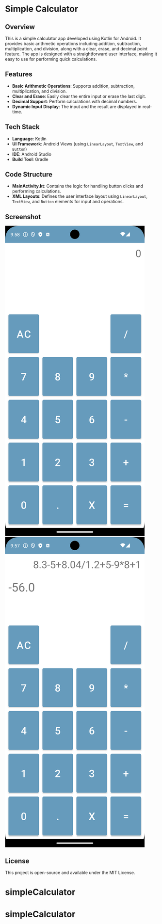 # Simple Calculator

## Overview
This is a simple calculator app developed using Kotlin for Android. It provides basic arithmetic operations including addition, subtraction, multiplication, and division, along with a clear, erase, and decimal point feature. The app is designed with a straightforward user interface, making it easy to use for performing quick calculations.

## Features
- **Basic Arithmetic Operations**: Supports addition, subtraction, multiplication, and division.
- **Clear and Erase**: Easily clear the entire input or erase the last digit.
- **Decimal Support**: Perform calculations with decimal numbers.
- **Dynamic Input Display**: The input and the result are displayed in real-time.

## Tech Stack
- **Language**: Kotlin
- **UI Framework**: Android Views (using `LinearLayout`, `TextView`, and `Button`)
- **IDE**: Android Studio
- **Build Tool**: Gradle

## Code Structure
- **MainActivity.kt**: Contains the logic for handling button clicks and performing calculations.
- **XML Layouts**: Defines the user interface layout using `LinearLayout`, `TextView`, and `Button` elements for input and operations.

## Screenshot
![Calculator Screenshot](screenshots/calculator_screenshot_1.png)
![Calculator Screenshot](screenshots/calculator_screenshot_2.png)


## License
This project is open-source and available under the MIT License.
# simpleCalculator
# simpleCalculator
